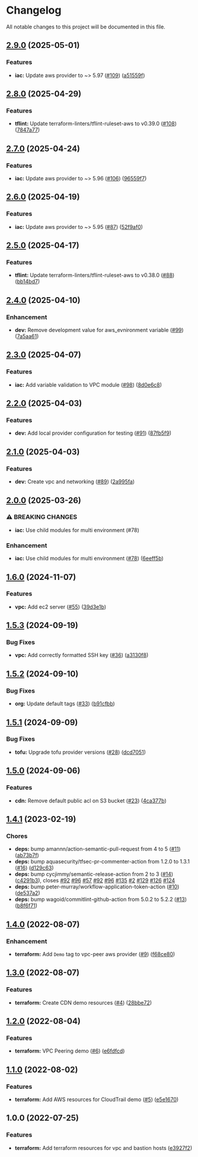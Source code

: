 # Changelog

All notable changes to this project will be documented in this file.

## [2.9.0](https://github.com/3ware/aws-network-speciality/compare/v2.8.0...v2.9.0) (2025-05-01)


### Features

* **iac:** Update aws provider to ~> 5.97 ([#109](https://github.com/3ware/aws-network-speciality/issues/109)) ([a51559f](https://github.com/3ware/aws-network-speciality/commit/a51559f22ed51f88005817377dbddbdf5aeee2ca))

## [2.8.0](https://github.com/3ware/aws-network-speciality/compare/v2.7.0...v2.8.0) (2025-04-29)


### Features

* **tflint:** Update terraform-linters/tflint-ruleset-aws to v0.39.0 ([#108](https://github.com/3ware/aws-network-speciality/issues/108)) ([7847a77](https://github.com/3ware/aws-network-speciality/commit/7847a770f29fb770ef75dd584f58f1f30ad14f62))

## [2.7.0](https://github.com/3ware/aws-network-speciality/compare/v2.6.0...v2.7.0) (2025-04-24)


### Features

* **iac:** Update aws provider to ~> 5.96 ([#106](https://github.com/3ware/aws-network-speciality/issues/106)) ([96559f7](https://github.com/3ware/aws-network-speciality/commit/96559f732976ef743eb3c18ce77a820f4e984df3))

## [2.6.0](https://github.com/3ware/aws-network-speciality/compare/v2.5.0...v2.6.0) (2025-04-19)


### Features

* **iac:** Update aws provider to ~> 5.95 ([#87](https://github.com/3ware/aws-network-speciality/issues/87)) ([52f9af0](https://github.com/3ware/aws-network-speciality/commit/52f9af068be76a2d3c7477fface7833ccbee753a))

## [2.5.0](https://github.com/3ware/aws-network-speciality/compare/v2.4.0...v2.5.0) (2025-04-17)


### Features

* **tflint:** Update terraform-linters/tflint-ruleset-aws to v0.38.0 ([#88](https://github.com/3ware/aws-network-speciality/issues/88)) ([bb14bd7](https://github.com/3ware/aws-network-speciality/commit/bb14bd73612f5c543a0d021c509b933d32bb7fdc))

## [2.4.0](https://github.com/3ware/aws-network-speciality/compare/v2.3.0...v2.4.0) (2025-04-10)


### Enhancement

* **dev:** Remove development value for aws_evnironment variable ([#99](https://github.com/3ware/aws-network-speciality/issues/99)) ([7a5aa61](https://github.com/3ware/aws-network-speciality/commit/7a5aa6123596a53b33b3d4b859d6244be9af7c2e))

## [2.3.0](https://github.com/3ware/aws-network-speciality/compare/v2.2.0...v2.3.0) (2025-04-07)


### Features

* **iac:** Add variable validation to VPC module ([#98](https://github.com/3ware/aws-network-speciality/issues/98)) ([8d0e6c8](https://github.com/3ware/aws-network-speciality/commit/8d0e6c87b5af569d2be66d7a2e669c0b34c14c56))

## [2.2.0](https://github.com/3ware/aws-network-speciality/compare/v2.1.0...v2.2.0) (2025-04-03)


### Features

* **dev:** Add local provider configuration for testing ([#91](https://github.com/3ware/aws-network-speciality/issues/91)) ([87fb5f9](https://github.com/3ware/aws-network-speciality/commit/87fb5f9e4dc0489004637bd7c99e89b4b6c046b4))

## [2.1.0](https://github.com/3ware/aws-network-speciality/compare/v2.0.0...v2.1.0) (2025-04-03)


### Features

* **dev:** Create vpc and networking ([#89](https://github.com/3ware/aws-network-speciality/issues/89)) ([2a995fa](https://github.com/3ware/aws-network-speciality/commit/2a995fa5b39d0abdbf0d3b8e2f52723745ea319e))

## [2.0.0](https://github.com/3ware/aws-network-speciality/compare/v1.6.0...v2.0.0) (2025-03-26)


### ⚠ BREAKING CHANGES

* **iac:** Use child modules for multi environment (#78)

### Enhancement

* **iac:** Use child modules for multi environment ([#78](https://github.com/3ware/aws-network-speciality/issues/78)) ([6eeff5b](https://github.com/3ware/aws-network-speciality/commit/6eeff5bdca3f586c1f367d737cf493cc414b955f))

## [1.6.0](https://github.com/3ware/aws-network-speciality/compare/v1.5.3...v1.6.0) (2024-11-07)


### Features

* **vpc:** Add ec2 server ([#55](https://github.com/3ware/aws-network-speciality/issues/55)) ([39d3e1b](https://github.com/3ware/aws-network-speciality/commit/39d3e1ba3849226c6e2f127735319eaaf8f7bfa2))

## [1.5.3](https://github.com/3ware/aws-network-speciality/compare/v1.5.2...v1.5.3) (2024-09-19)


### Bug Fixes

* **vpc:** Add correctly formatted SSH key ([#36](https://github.com/3ware/aws-network-speciality/issues/36)) ([a3130f8](https://github.com/3ware/aws-network-speciality/commit/a3130f89ecf46ec3ac0fb499f146859bdd719c5a))

## [1.5.2](https://github.com/3ware/aws-network-speciality/compare/v1.5.1...v1.5.2) (2024-09-10)


### Bug Fixes

* **org:** Update default tags ([#33](https://github.com/3ware/aws-network-speciality/issues/33)) ([b91cfbb](https://github.com/3ware/aws-network-speciality/commit/b91cfbbde731614626c8db4f964460de30fa6737))

## [1.5.1](https://github.com/3ware/aws-network-speciality/compare/v1.5.0...v1.5.1) (2024-09-09)


### Bug Fixes

* **tofu:** Upgrade tofu provider versions ([#28](https://github.com/3ware/aws-network-speciality/issues/28)) ([dcd7051](https://github.com/3ware/aws-network-speciality/commit/dcd7051643d90bacc6ab70858e419697fa95d031))

## [1.5.0](https://github.com/3ware/aws-network-speciality/compare/v1.4.1...v1.5.0) (2024-09-06)


### Features

* **cdn:** Remove default public acl on S3 bucket ([#23](https://github.com/3ware/aws-network-speciality/issues/23)) ([4ca377b](https://github.com/3ware/aws-network-speciality/commit/4ca377b72058a899a717954f81041e13ea54375c))

## [1.4.1](https://github.com/3ware/aws-network-speciality/compare/v1.4.0...v1.4.1) (2023-02-19)


### Chores

* **deps:** bump amannn/action-semantic-pull-request from 4 to 5 ([#11](https://github.com/3ware/aws-network-speciality/issues/11)) ([ab73b7f](https://github.com/3ware/aws-network-speciality/commit/ab73b7fc3b9d6ac2d020d8b3a7e5e231edd92d68))
* **deps:** bump aquasecurity/tfsec-pr-commenter-action from 1.2.0 to 1.3.1 ([#16](https://github.com/3ware/aws-network-speciality/issues/16)) ([d129c63](https://github.com/3ware/aws-network-speciality/commit/d129c632ab84bc42889f2fbc4314b6c2bf9b1ab3))
* **deps:** bump cycjimmy/semantic-release-action from 2 to 3 ([#14](https://github.com/3ware/aws-network-speciality/issues/14)) ([c4291b3](https://github.com/3ware/aws-network-speciality/commit/c4291b3d69c03a3003fdc719c9c6f67ad471f84d)), closes [#92](https://github.com/3ware/aws-network-speciality/issues/92) [#96](https://github.com/3ware/aws-network-speciality/issues/96) [#57](https://github.com/3ware/aws-network-speciality/issues/57) [#92](https://github.com/3ware/aws-network-speciality/issues/92) [#96](https://github.com/3ware/aws-network-speciality/issues/96) [#135](https://github.com/3ware/aws-network-speciality/issues/135) [#2](https://github.com/3ware/aws-network-speciality/issues/2) [#129](https://github.com/3ware/aws-network-speciality/issues/129) [#126](https://github.com/3ware/aws-network-speciality/issues/126) [#124](https://github.com/3ware/aws-network-speciality/issues/124)
* **deps:** bump peter-murray/workflow-application-token-action ([#10](https://github.com/3ware/aws-network-speciality/issues/10)) ([de537a2](https://github.com/3ware/aws-network-speciality/commit/de537a23575f6c5ebc2108dae00e89a572a63151))
* **deps:** bump wagoid/commitlint-github-action from 5.0.2 to 5.2.2 ([#13](https://github.com/3ware/aws-network-speciality/issues/13)) ([b8f6f71](https://github.com/3ware/aws-network-speciality/commit/b8f6f71770de2f56eca3964a726aad8a2d1b9289))

## [1.4.0](https://github.com/3ware/aws-network-speciality/compare/v1.3.0...v1.4.0) (2022-08-07)


### Enhancement

* **terraform:** Add `Demo` tag to vpc-peer aws provider ([#9](https://github.com/3ware/aws-network-speciality/issues/9)) ([f68ce80](https://github.com/3ware/aws-network-speciality/commit/f68ce80732a2fa259eebe2f42ae025a071392294))

## [1.3.0](https://github.com/3ware/aws-network-speciality/compare/v1.2.0...v1.3.0) (2022-08-07)


### Features

* **terraform:** Create CDN demo resources ([#4](https://github.com/3ware/aws-network-speciality/issues/4)) ([28bbe72](https://github.com/3ware/aws-network-speciality/commit/28bbe725f1688f5bc5329d53d806c477f2eeafe4))

## [1.2.0](https://github.com/3ware/aws-network-speciality/compare/v1.1.0...v1.2.0) (2022-08-04)


### Features

* **terraform:** VPC Peering demo ([#6](https://github.com/3ware/aws-network-speciality/issues/6)) ([e6fdfcd](https://github.com/3ware/aws-network-speciality/commit/e6fdfcd3d83014dd369778bd29766ff61ed2f512))

## [1.1.0](https://github.com/3ware/aws-network-speciality/compare/v1.0.0...v1.1.0) (2022-08-02)


### Features

* **terraform:** Add AWS resources for CloudTrail demo ([#5](https://github.com/3ware/aws-network-speciality/issues/5)) ([e5e1670](https://github.com/3ware/aws-network-speciality/commit/e5e1670d625399b83d1f04d48f88dcf8d200ce32))

## 1.0.0 (2022-07-25)


### Features

* **terraform:** Add terraform resources for vpc and bastion hosts ([e3927f2](https://github.com/3ware/aws-network-speciality/commit/e3927f2e02bbbf956f9093466bcf5868e1be9738))

